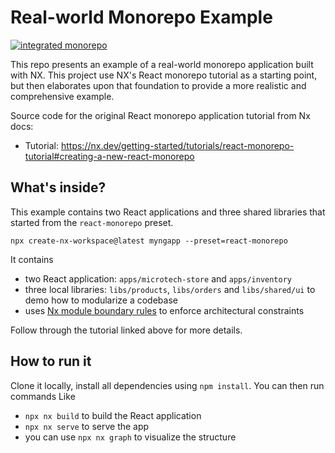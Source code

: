 # Real-world Monorepo Example

[![integrated monorepo](https://img.shields.io/static/v1?label=Nx%20setup&message=integrated%20monorepo&color=blue)](https://nx.dev/getting-started/tutorials/react-monorepo-tutorial#creating-a-new-react-monorepo)

This repo presents an example of a real-world monorepo application built with NX. This project use NX's React monorepo tutorial as a starting point, but then elaborates upon that foundation to provide a more realistic and comprehensive example.

Source code for the original React monorepo application tutorial from Nx docs:

- Tutorial: https://nx.dev/getting-started/tutorials/react-monorepo-tutorial#creating-a-new-react-monorepo

## What's inside?

This example contains two React applications and three shared libraries that started from the `react-monorepo` preset.

```
npx create-nx-workspace@latest myngapp --preset=react-monorepo
```

It contains

- two React application: `apps/microtech-store` and `apps/inventory`
- three local libraries: `libs/products`, `libs/orders` and `libs/shared/ui` to demo how to modularize a codebase
- uses [Nx module boundary rules](https://nx.dev/core-features/enforce-project-boundaries) to enforce architectural constraints

Follow through the tutorial linked above for more details.

## How to run it

Clone it locally, install all dependencies using `npm install`. You can then run commands Like

- `npx nx build` to build the React application
- `npx nx serve` to serve the app
- you can use `npx nx graph` to visualize the structure
